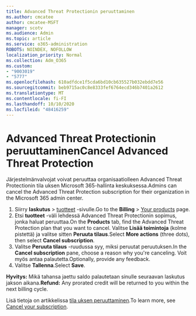```yaml
---
title: Advanced Threat Protectionin peruuttaminen
ms.author: cmcatee
author: cmcatee-MSFT
manager: scotv
ms.audience: Admin
ms.topic: article
ms.service: o365-administration
ROBOTS: NOINDEX, NOFOLLOW
localization_priority: Normal
ms.collection: Adm_O365
ms.custom:
- "9003019"
- "5777"
ms.openlocfilehash: 610adfdce1f5cda6bd10cb635527b032ebdd7e56
ms.sourcegitcommit: beb9715ac0c8e8333fef6764ecd346b7401a2612
ms.translationtype: MT
ms.contentlocale: fi-FI
ms.lasthandoff: 10/10/2020
ms.locfileid: "48416259"
---
```

# <a name="cancel-advanced-threat-protection"></a><span data-ttu-id="7dbb4-102">Advanced Threat Protectionin peruuttaminen</span><span class="sxs-lookup"><span data-stu-id="7dbb4-102">Cancel Advanced Threat Protection</span></span>

<span data-ttu-id="7dbb4-103">Järjestelmänvalvojat voivat peruuttaa organisaatiolleen Advanced Threat Protectionin tila uksen Microsoft 365-hallinta keskuksessa.</span><span class="sxs-lookup"><span data-stu-id="7dbb4-103">Admins can cancel the Advanced Threat Protection subscription for their organization in the Microsoft 365 admin center.</span></span>

1. <span data-ttu-id="7dbb4-104">Siirry **laskutus**  >  [tuotteet](https://go.microsoft.com/fwlink/p/?linkid=842054) -sivulle.</span><span class="sxs-lookup"><span data-stu-id="7dbb4-104">Go to the  **Billing** > [Your products](https://go.microsoft.com/fwlink/p/?linkid=842054) page.</span></span>
2. <span data-ttu-id="7dbb4-105">Etsi **tuotteet** -väli lehdessä Advanced Threat Protectionin sopimus, jonka haluat peruuttaa.</span><span class="sxs-lookup"><span data-stu-id="7dbb4-105">On the **Products** tab, find the Advanced Threat Protection plan that you want to cancel.</span></span> <span data-ttu-id="7dbb4-106">Valitse **Lisää toimintoja** (kolme pistettä) ja valitse sitten **Peruuta tilaus**.</span><span class="sxs-lookup"><span data-stu-id="7dbb4-106">Select **More actions** (three dots), then select **Cancel subscription**.</span></span>
3. <span data-ttu-id="7dbb4-107">Valitse **Peruuta tilaus** -ruudussa syy, miksi peruutat peruutuksen.</span><span class="sxs-lookup"><span data-stu-id="7dbb4-107">In the **Cancel subscription** pane, choose a reason why you're canceling.</span></span> <span data-ttu-id="7dbb4-108">Voit myös antaa palautetta.</span><span class="sxs-lookup"><span data-stu-id="7dbb4-108">Optionally, provide any feedback.</span></span>
4. <span data-ttu-id="7dbb4-109">Valitse **Tallenna**.</span><span class="sxs-lookup"><span data-stu-id="7dbb4-109">Select **Save**.</span></span>

<span data-ttu-id="7dbb4-110">**Hyvitys:** Mikä tahansa jaettu saldo palautetaan sinulle seuraavan laskutus jakson aikana.</span><span class="sxs-lookup"><span data-stu-id="7dbb4-110">**Refund:** Any prorated credit will be returned to you within the next billing cycle.</span></span>

<span data-ttu-id="7dbb4-111">Lisä tietoja on artikkelissa [tila uksen peruuttaminen](https://docs.microsoft.com/microsoft-365/commerce/subscriptions/cancel-your-subscription).</span><span class="sxs-lookup"><span data-stu-id="7dbb4-111">To learn more, see [Cancel your subscription](https://docs.microsoft.com/microsoft-365/commerce/subscriptions/cancel-your-subscription).</span></span>